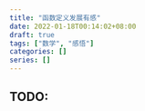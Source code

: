 ```yaml
---
title: "函数定义发展有感"
date: 2022-01-18T00:14:02+08:00
draft: true
tags: ["数学", "感悟"]
categories: []
series: []
---
```


## TODO:
